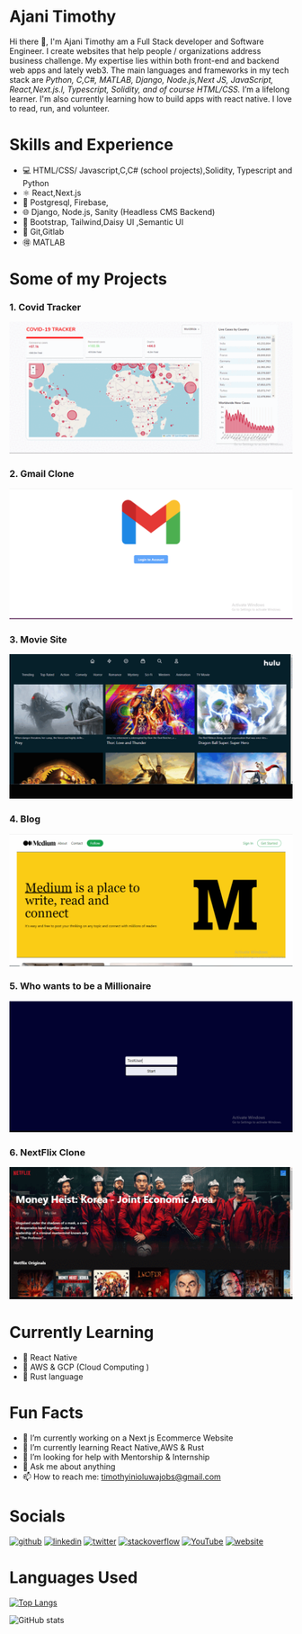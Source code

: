 
# Ajani Timothy
 Hi there 👋, I'm Ajani Timothy am a Full Stack developer and Software Engineer. I create websites that help people / organizations address business challenge. My expertise lies within both front-end and backend web apps and lately web3.
The main languages and frameworks in my tech stack are *Python, C,C#, MATLAB, Django, Node.js,Next JS, JavaScript, React,Next.js.l, Typescript, Solidity, and of course HTML/CSS.*
I’m a lifelong learner. I'm also currently learning how to build apps with react native.
I love to read, run, and volunteer.

# Skills and Experience
* :computer: HTML/CSS/ Javascript,C,C# (school projects),Solidity, Typescript and Python
* ⚛ React,Next.js
* :snake: Postgresql, Firebase, 
* :globe_with_meridians: Django, Node.js, Sanity (Headless CMS Backend)
* :blossom: Bootstrap, Tailwind,Daisy UI ,Semantic UI
* :cherry_blossom: Git,Gitlab
* :ideograph_advantage: MATLAB

# Some of my Projects
### 1. Covid Tracker
![](https://github.com/Tim1119/Tim1119/blob/main/covid.gif) 

### 2. Gmail Clone
![](https://github.com/Tim1119/Tim1119/blob/main/gmail-gif.gif)

### 3. Movie Site
![](https://github.com/Tim1119/Tim1119/blob/main/hulu-gif.gif)

### 4. Blog
![](https://github.com/Tim1119/Tim1119/blob/main/medium-gif.gif)

### 5. Who wants to be a Millionaire 
![](https://github.com/Tim1119/Tim1119/blob/main/millionaire-gif.gif)

### 6. NextFlix Clone
![](https://github.com/Tim1119/Tim1119/blob/main/nextflix-gif.gif)




# Currently Learning 
* :iphone: React Native
* :muscle: AWS & GCP (Cloud Computing )
* :love_letter: Rust language

# Fun Facts
- 🔭 I’m currently working on a Next js Ecommerce Website 
- 🌱 I’m currently learning React Native,AWS  & Rust
- 🤔 I’m looking for help with Mentorship & Internship 
- 💬 Ask me about anything  
- 📫 How to reach me: timothyinioluwajobs@gmail.com 


# Socials
[<img src='https://cdn.jsdelivr.net/npm/simple-icons@3.0.1/icons/github.svg' alt='github' height='40'>](https://github.com/Tim1119)  [<img src='https://cdn.jsdelivr.net/npm/simple-icons@3.0.1/icons/linkedin.svg' alt='linkedin' height='40'>](https://www.linkedin.com/in/timothy-ajani-220794199/)  [<img src='https://cdn.jsdelivr.net/npm/simple-icons@3.0.1/icons/twitter.svg' alt='twitter' height='40'>](https://twitter.com/https://twitter.com/ajanitimotew)  [<img src='https://cdn.jsdelivr.net/npm/simple-icons@3.0.1/icons/stackoverflow.svg' alt='stackoverflow' height='40'>](https://stackoverflow.com/users/14591808)  [<img src='https://cdn.jsdelivr.net/npm/simple-icons@3.0.1/icons/youtube.svg' alt='YouTube' height='40'>](https://www.youtube.com/channel/oRSZRmydUTTC9hrxZx9pwA)  [<img src='https://cdn.jsdelivr.net/npm/simple-icons@3.0.1/icons/icloud.svg' alt='website' height='40'>](https://portfolio-five-ruby-24.vercel.app/)  

# Languages Used
[![Top Langs](https://github-readme-stats.vercel.app/api/top-langs/?username=Tim1119)](https://github.com/anuraghazra/github-readme-stats)


![GitHub stats](https://github-readme-stats.vercel.app/api?username=Tim1119&show_icons=true 'delete')  

